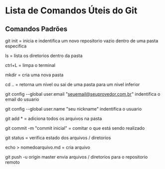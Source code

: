 # Lista de Comandos Úteis do Git

## Comandos Padrões

git init = inicia e indentifica um novo repositorio vazio dentro de uma pasta especifica

ls = lista os diretorios dentro da pasta

ctrl+L = limpa o terminal

mkdir = cria uma nova pasta

cd .. = retorna um nivel ou sai de uma pasta para um nivel inferior

git config --global user.email "seuemail@seuprovedor.com.br"
indentifica o email do usuario

git config --global user.name "seu nickname"
indentifica o usuario 

git add * = adiciona todos os arquivos na pasta

git commit -m "commit inicial" = comitar o que está sendo realizado

git status  = verifica estado dos arquivos / diretorios

echo > nomedoarquivo.md = cria arquivo

git push -u origin master
envia arquivos / diretorios para o repositorio remoto